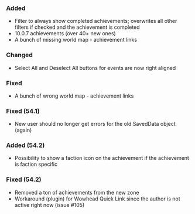 ### Added
- Filter to always show completed achievements; overwrites all other filters if checked and the achievement is completed
- 10.0.7 achievements (over 40+ new ones)
- A bunch of missing world map - achievement links

### Changed
- Select All and Deselect All buttons for events are now right aligned

### Fixed
- A bunch of wrong world map - achievement links

### Fixed (54.1)
- New user should no longer get errors for the old SavedData object (again)

### Added (54.2)
- Possibility to show a faction icon on the achievement if the achievement is faction specific

### Fixed (54.2)
- Removed a ton of achievements from the new zone
- Workaround (plugin) for Wowhead Quick Link since the author is not active right now (issue #105)
